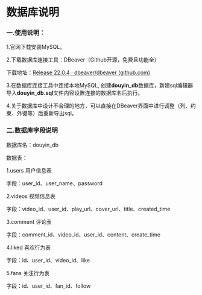 # 数据库说明

### 一.使用说明：

1.官网下载安装MySQL。

2.下载数据库连接工具：DBeaver（Github开源，免费且功能全）

下载地址：[Release 22.0.4 · dbeaver/dbeaver (github.com)](https://github.com/dbeaver/dbeaver/releases/tag/22.0.4)

3.在数据库连接工具中连接本地MySQL, 创建**douyin_db**数据库，新建sql编辑器导入**douyin_db.sql**文件内容设置连接的数据库名后执行。

4.关于数据库中设计不合理的地方，可以直接在DBeaver界面中进行调整（列、约束、外键等）后重新导出sql。

### 二.数据库字段说明

数据库名：douyin_db

数据表：

1.users  用户信息表

字段：user_id、user_name、password

2.videos 视频信息表

字段：video_id、user_id、play_url、cover_url、title、created_time

3.comment 评论表

字段：comment_id、video_id、user_id、content、create_time

4.liked  喜欢行为表

字段：id、user_id、video_id、like

5.fans 关注行为表

字段：id、user_id、fan_id、follow